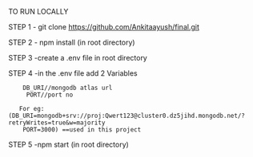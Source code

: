 TO  RUN LOCALLY

STEP 1 - git clone https://github.com/Ankitaayush/final.git

STEP 2 - npm install (in root directory)

STEP 3 -create a .env file in root directory

STEP 4 -in the .env file add 2 Variables

        DB_URI//mongodb atlas url
         PORT//port no
       
       For eg:(DB_URI=mongodb+srv://proj:Qwert123@cluster0.dz5jihd.mongodb.net/?retryWrites=true&w=majority
        PORT=3000) ==used in this project

STEP 5 -npm start (in root directory)
